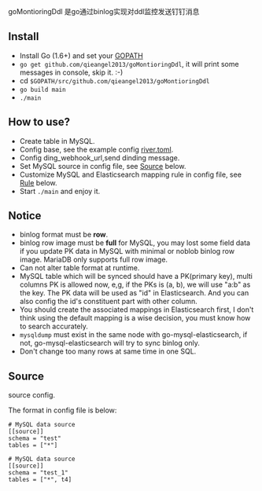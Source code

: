 goMontioringDdl 是go通过binlog实现对ddl监控发送钉钉消息

## Install

+ Install Go (1.6+) and set your [GOPATH](https://golang.org/doc/code.html#GOPATH)
+ `go get github.com/qieangel2013/goMontioringDdl`, it will print some messages in console, skip it. :-)
+ cd `$GOPATH/src/github.com/qieangel2013/goMontioringDdl`
+ `go build main`
+ `./main`

## How to use?

+ Create table in MySQL.
+ Config base, see the example config [river.toml](./etc/river.toml).
+ Config ding_webhook_url,send dinding message.
+ Set MySQL source in config file, see [Source](#source) below.
+ Customize MySQL and Elasticsearch mapping rule in config file, see [Rule](#rule) below.
+ Start `./main` and enjoy it.

## Notice

+ binlog format must be **row**.
+ binlog row image must be **full** for MySQL, you may lost some field data if you update PK data in MySQL with minimal or noblob binlog row image. MariaDB only supports full row image.
+ Can not alter table format at runtime.
+ MySQL table which will be synced should have a PK(primary key), multi columns PK is allowed now, e,g, if the PKs is (a, b), we will use "a:b" as the key. The PK data will be used as "id" in Elasticsearch. And you can also config the id's constituent part with other column.
+ You should create the associated mappings in Elasticsearch first, I don't think using the default mapping is a wise decision, you must know how to search accurately.
+ `mysqldump` must exist in the same node with go-mysql-elasticsearch, if not, go-mysql-elasticsearch will try to sync binlog only.
+ Don't change too many rows at same time in one SQL.

## Source

source config.

The format in config file is below:

```
# MySQL data source
[[source]]
schema = "test"
tables = ["*"]

# MySQL data source
[[source]]
schema = "test_1"
tables = ["*", t4]
```
